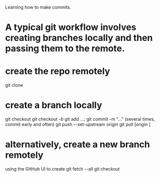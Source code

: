 Learning how to make commits.

# A typical git workflow involves creating branches locally and then passing them to the remote. 

# create the repo remotely
git clone <URL>

# create a branch locally
git checkout <branch>
git checkout -b <new branch>
git add ...; git commit -m "..." (several times, commit early and often)
git push --set-upstream origin <new branch>
git pull [origin <new branch>]

# alternatively, create a new branch remotely
using the GitHub UI to create <branch>
git fetch --all 
git checkout <branch>